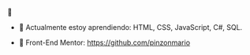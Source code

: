 👋

- 🌱 Actualmente estoy aprendiendo: HTML, CSS, JavaScript, C#, SQL.

- 🔭 Front-End Mentor: https://github.com/pinzonmario

<!--
**mariopinzonx/mariopinzonx** is a ✨ _special_ ✨ repository because its `README.md` (this file) appears on your GitHub profile.

Here are some ideas to get you started:

- 🔭 I’m currently working on ...
- 🌱 I’m currently learning ...
- 👯 I’m looking to collaborate on ...
- 🤔 I’m looking for help with ...
- 💬 Ask me about ...
- 📫 How to reach me: ...
- 😄 Pronouns: ...
- ⚡ Fun fact: ...


-->

